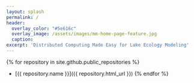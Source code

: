 ```yaml
---
layout: splash
permalink: /
header:
  overlay_color: "#5e616c"
  overlay_image: /assets/images/mm-home-page-feature.jpg
  caption:
excerpt: 'Distributed Computing Made Easy for Lake Ecology Modeling'
---
```

{% for repository in site.github.public_repositories %}
  * [{{ repository.name }}]({{ repository.html_url }})
{% endfor %}
